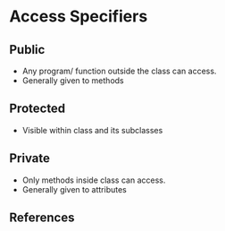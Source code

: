 # Access Specifiers

## Public

- Any program/ function outside the class can access.
- Generally given to methods

## Protected

- Visible within class and its subclasses

## Private

- Only methods inside class can access.
- Generally given to attributes

## References
